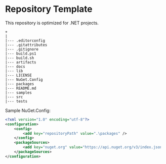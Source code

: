 # Repository Template

This repository is optimized for .NET projects.

```
+
|
|--- .editorconfig
|--- .gitattributes
|--- .gitignore
|--- build.ps1
|--- build.sh
|--- artifacts
|--- docs
|--- lib
|--- LICENSE
|--- NuGet.Config
|--- packages
|--- README.md
|--- samples
|--- src
|--- tests
```

Sample NuGet.Config:
```xml
<?xml version="1.0" encoding="utf-8"?>
<configuration>
	<config>
  		<add key="repositoryPath" value=".\packages" />
	</config>
	<packageSources>
		<add key="nuget.org" value="https://api.nuget.org/v3/index.json" />
	</packageSources>
</configuration>
```
